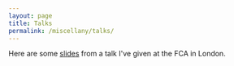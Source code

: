 ```yaml
---
layout: page
title: Talks
permalink: /miscellany/talks/
---
```


Here are some [slides](assets/talks/presentation.html) from a talk I've given at the FCA in London.